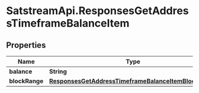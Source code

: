 # SatstreamApi.ResponsesGetAddressTimeframeBalanceItem

## Properties
Name | Type | Description | Notes
------------ | ------------- | ------------- | -------------
**balance** | **String** |  | [optional] 
**blockRange** | [**ResponsesGetAddressTimeframeBalanceItemBlockRange**](ResponsesGetAddressTimeframeBalanceItemBlockRange.md) |  | [optional] 


